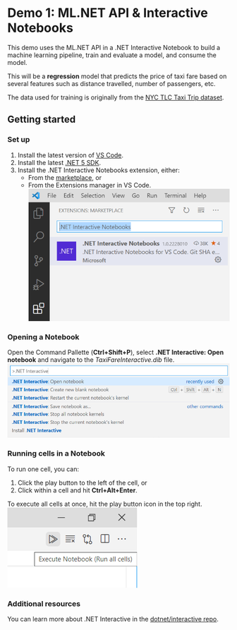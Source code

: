 # Demo 1: ML.NET API & Interactive Notebooks

This demo uses the ML.NET API in a .NET Interactive Notebook to build a machine learning pipeline, train and evaluate a model, and consume the model.

This will be a **regression** model that predicts the price of taxi fare based on several features such as distance travelled, number of passengers, etc.

The data used for training is originally from the [NYC TLC Taxi Trip dataset](https://www1.nyc.gov/site/tlc/about/tlc-trip-record-data.page).

## Getting started

### Set up

1. Install the latest version of [VS Code](https://code.visualstudio.com/).
2. Install the latest [.NET 5 SDK](https://dotnet.microsoft.com/download/dotnet/5.0).
3. Install the .NET Interactive Notebooks extension, either:
    - From the [marketplace](https://marketplace.visualstudio.com/items?itemName=ms-dotnettools.dotnet-interactive-vscode), or
    - From the Extensions manager in VS Code.
    ![Screenshot of Extensions in VS Code](../Images/dotnet-interactive-extension.png)

### Opening a Notebook

Open the Command Pallette (**Ctrl+Shift+P**), select **.NET Interactive: Open notebook** and navigate to the *TaxiFareInteractive.dib* file.
![Screenshot of VS Code Command Pallette](../Images/vscode-command-pallette.png)

### Running cells in a Notebook

To run one cell, you can:

1. Click the play button to the left of the cell, or
2. Click within a cell and hit **Ctrl+Alt+Enter**.

To execute all cells at once, hit the play button icon in the top right.
![Screenshot of the Execute all cells icon](../Images/execute-all-cells.png)

### Additional resources

You can learn more about .NET Interactive in the [dotnet/interactive repo](https://github.com/dotnet/interactive/blob/main/docs/README.md).